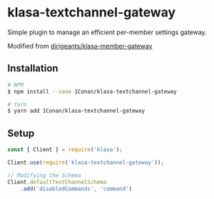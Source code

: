 # klasa-textchannel-gateway

Simple plugin to manage an efficient per-member settings gateway.

Modified from [dirigeants/klasa-member-gateway](https://github.com/dirigeants/klasa-member-gateway)

## Installation

```bash
# NPM
$ npm install --save 1Conan/klasa-textchannel-gateway

# Yarn
$ yarn add 1Conan/klasa-textchannel-gateway
```

## Setup

```js
const { Client } = require('klasa');

Client.use(require('klasa-textchannel-gateway'));

// Modifying the Schema
Client.defaultTextChannelSchema
    .add('disabledCommands', 'command')
```
